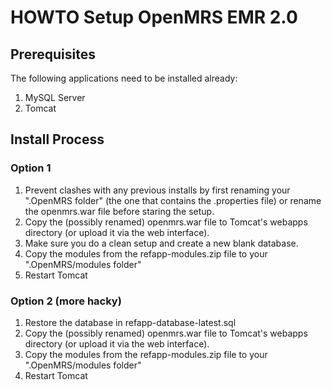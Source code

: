 HOWTO Setup OpenMRS EMR 2.0
===========================

Prerequisites
-------------

The following applications need to be installed already:

1. MySQL Server
2. Tomcat

Install Process
---------------

### Option 1

1. Prevent clashes with any previous installs by first renaming your ".OpenMRS folder" (the one
that contains the .properties file) or rename the openmrs.war file before staring the setup.
2. Copy the (possibly renamed) openmrs.war file to Tomcat's webapps directory (or upload it via the
web interface).
3. Make sure you do a clean setup and create a new blank database.
4. Copy the modules from the refapp-modules.zip file to your ".OpenMRS/modules folder"
5. Restart Tomcat


### Option 2 (more hacky)

1. Restore the database in refapp-database-latest.sql
2. Copy the (possibly renamed) openmrs.war file to Tomcat's webapps directory (or upload it via the
web interface).
3. Copy the modules from the refapp-modules.zip file to your ".OpenMRS/modules folder"
4. Restart Tomcat
